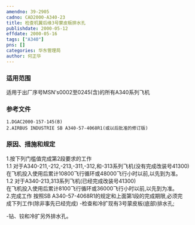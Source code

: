 ```yaml
---
amendno: 39-2905  
cadno: CAD2000-A340-23  
title: 检查机翼后缘3号蒙皮板排水孔  
publishdate: 2000-05-12  
effdate: 2000-05-16  
tags: ["A340"]  
pns: []  
categories: 华东管理局  
author: 何正华  
---
```

  
### 适用范围  
适用于出厂序号MSN's0002至0245(含)的所有A340系列飞机  
  
<!--more-->  
### 参考文件  
    1.DGAC2000-157-145(B)  
    2.AIRBUS INDUSTRIE SB A340-57-4068R1(或以后批准的修订版)  
  
### 原因、措施和规定  
1.按下列门槛值完成第2段要求的工作  
1.1 对于A340-211,-212,-213,-311,-312,和-313系列飞机(没有完成改装号41300)  
在飞机投入使用后累计10800飞行循环或48000飞行小时以前,以先到为准。  
1.2 对于A340-213,313系列飞机(已经完成改装号41300)  
     在飞机投入使用后累计8100飞行循环或36000飞行小时以前,以先到为准。  
    2.完成工作 按照SB A340-57-4068R1的规定和上面第1段的完成期限,必须完  
成下列工作(除非事先已经完成)     -检查和冷扩现有3号蒙皮板(底部)排水孔;  
  
-钻、铰和冷扩另外排水孔。  
